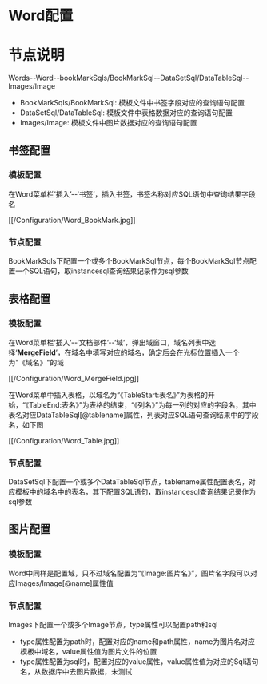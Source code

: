 # Word配置

# 节点说明

Words--Word--bookMarkSqls/BookMarkSql--DataSetSql/DataTableSql--Images/Image

 - BookMarkSqls/BookMarkSql: 模板文件中书签字段对应的查询语句配置
 - DataSetSql/DataTableSql: 模板文件中表格数据对应的查询语句配置
 - Images/Image: 模板文件中图片数据对应的查询语句配置

## 书签配置

### 模板配置

在Word菜单栏‘插入’--‘书签’，插入书签，书签名称对应SQL语句中查询结果字段名  
  
[[/Configuration/Word_BookMark.jpg]]

### 节点配置

BookMarkSqls下配置一个或多个BookMarkSql节点，每个BookMarkSql节点配置一个SQL语句，取instancesql查询结果记录作为sql参数

## 表格配置

### 模板配置

在Word菜单栏‘插入’--‘文档部件’--‘域’，弹出域窗口，域名列表中选择‘**MergeField**’，在域名中填写对应的域名，确定后会在光标位置插入一个为"《域名》"的域
  
[[/Configuration/Word_MergeField.jpg]]

在Word菜单中插入表格，以域名为“《TableStart:表名》”为表格的开始，“《TableEnd:表名》”为表格的结束，“《列名》”为每一列的对应的字段名，其中表名对应DataTableSql[@tablename]属性，列表对应SQL语句查询结果中的字段名，如下图  
  
[[/Configuration/Word_Table.jpg]]

### 节点配置

DataSetSql下配置一个或多个DataTableSql节点，tablename属性配置表名，对应模板中的域名中的表名，其下配置SQL语句，取instancesql查询结果记录作为sql参数

## 图片配置

### 模板配置

Word中同样是配置域，只不过域名配置为“《Image:图片名》”，图片名字段可以对应Images/Image[@name]属性值  

### 节点配置

Images下配置一个或多个Image节点，type属性可以配置path和sql

 - type属性配置为path时，配置对应的name和path属性，name为图片名对应模板中域名，value属性值为图片文件的位置
 - type属性配置为sql时，配置对应的value属性，value属性值为对应的Sql语句名，从数据库中去图片数据，未测试

